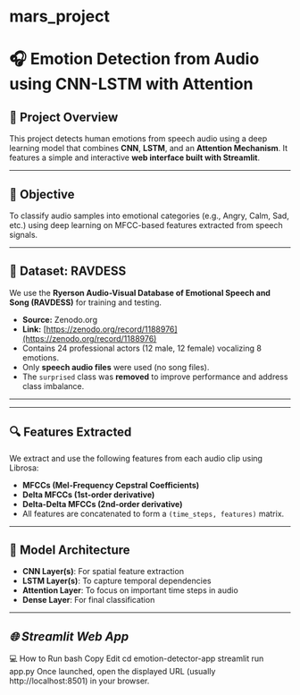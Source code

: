 # mars_project
# **🎧 Emotion Detection from Audio using CNN-LSTM with Attention**

## **📌 Project Overview**
This project detects human emotions from speech audio using a deep learning model that combines **CNN**, **LSTM**, and an **Attention Mechanism**. It features a simple and interactive **web interface built with Streamlit**.

---

## **🎯 Objective**
To classify audio samples into emotional categories (e.g., Angry, Calm, Sad, etc.) using deep learning on MFCC-based features extracted from speech signals.

---

## **📁 Dataset: RAVDESS**
We use the **Ryerson Audio-Visual Database of Emotional Speech and Song (RAVDESS)** for training and testing.

- **Source:** Zenodo.org  
- **Link:** [https://zenodo.org/record/1188976](https://zenodo.org/record/1188976)
- Contains 24 professional actors (12 male, 12 female) vocalizing 8 emotions.
- Only **speech audio files** were used (no song files).
- The `surprised` class was **removed** to improve performance and address class imbalance.

---

---

## **🔍 Features Extracted**
We extract and use the following features from each audio clip using Librosa:
- **MFCCs (Mel-Frequency Cepstral Coefficients)**
- **Delta MFCCs (1st-order derivative)**
- **Delta-Delta MFCCs (2nd-order derivative)**
- All features are concatenated to form a `(time_steps, features)` matrix.

---

## **🧠 Model Architecture**
- **CNN Layer(s)**: For spatial feature extraction
- **LSTM Layer(s)**: To capture temporal dependencies
- **Attention Layer**: To focus on important time steps in audio
- **Dense Layer**: For final classification

---

## *🌐 Streamlit Web App*
💻 How to Run
bash
Copy
Edit
cd emotion-detector-app
streamlit run app.py
Once launched, open the displayed URL (usually http://localhost:8501) in your browser.
